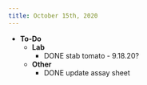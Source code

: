 ```yaml
---
title: October 15th, 2020
---
```


- **To-Do**
	- **Lab**
		- DONE stab tomato - 9.18.20?
	- **Other**
		- DONE update assay sheet